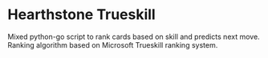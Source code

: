 # Hearthstone Trueskill

Mixed python-go script to rank cards based on skill and predicts next move. Ranking algorithm based on Microsoft Trueskill ranking system. 

